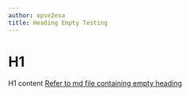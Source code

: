 ```yaml
---
author: opse2esa
title: Heading Empty Testing
---
```


# H1
H1 content
[Refer to md file containing empty heading](includes/HeadingEmpty.md)
